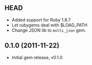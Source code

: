## HEAD

* Added support for Ruby 1.8.7
* Let rubygems deal with $LOAD_PATH
* Change JSON lib to `multi_json` gem.

## 0.1.0 (2011-11-22)

* Initial gem release, v0.1.0
